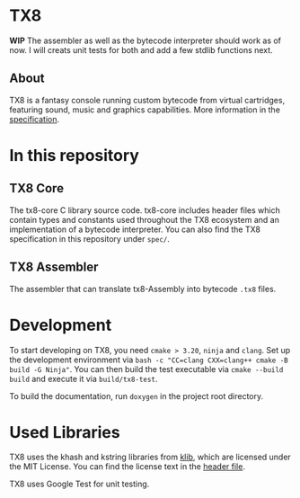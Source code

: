 # TX8

**WIP** The assembler as well as the bytecode interpreter should work as of now. I will creats unit tests for both and
add a few stdlib functions next.


## About

TX8 is a fantasy console running custom bytecode from virtual cartridges, featuring
sound, music and graphics capabilities. More information in the [specification](https://github.com/vypxl/tx8/blob/master/spec/spec.md).

# In this repository

## TX8 Core

The tx8-core C library source code.
tx8-core includes header files which contain types and constants used throughout the TX8
ecosystem and an implementation of a bytecode interpreter.
You can also find the TX8 specification in this repository under `spec/`.

## TX8 Assembler

The assembler that can translate tx8-Assembly into bytecode `.tx8` files.

# Development

To start developing on TX8, you need `cmake > 3.20`, `ninja` and `clang`. Set up the development environment via
`bash -c "CC=clang CXX=clang++ cmake -B build -G Ninja"`. You can then build the test executable via `cmake --build build`
and execute it via `build/tx8-test`.

To build the documentation, run `doxygen` in the project root directory.

# Used Libraries

TX8 uses the khash and kstring libraries from [klib](https://github.com/attractivechaos/klib), which are licensed under the MIT License.
You can find the license text in the [header file](https://github.com/vypxl/tx8/blob/master/deps/khash.h).

TX8 uses Google Test for unit testing.
